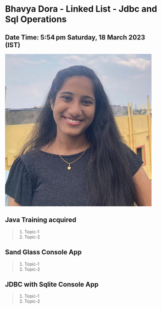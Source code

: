 # Bhavya Dora - Linked List - Jdbc and Sql Operations

## Date Time:  5:54 pm Saturday, 18 March 2023 (IST)

![Bhavya Dora](Documentation/Images/Bhavya%20Github.jpg)

## Java Training acquired

> 1. Topic-1
> 1. Topic-2

## Sand Glass Console App

> 1. Topic-1
> 1. Topic-2

## JDBC with Sqlite Console App
> 1. Topic-1
> 1. Topic-2

